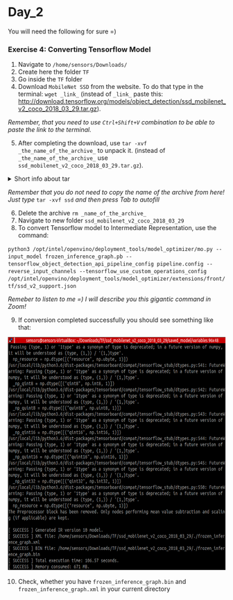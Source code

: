 # Day_2
You will need the following for sure =)

### Exercise 4: Converting Tensorflow Model

1. Navigate to `/home/sensors/Downloads/`
2. Create here the folder `TF`
3. Go inside the `TF` folder
4. Download `MobileNet SSD` from the website. To do that type in the terminal: `wget _link_` (instead of `_link_` paste this: http://download.tensorflow.org/models/object_detection/ssd_mobilenet_v2_coco_2018_03_29.tar.gz). 

*Remember, that you need to use `Ctrl+Shift+V` combination to be able to paste the link to the terminal.*

5. After completing the download, use `tar -xvf _the_name_of_the_archive_` to unpack it. (instead of `_the_name_of_the_archive_` use `ssd_mobilenet_v2_coco_2018_03_29.tar.gz`). 

<details><summary>Short info about tar</summary>
<p>

`tar` is command for handling `**.tar.gz` file.

`x:` Extract a tar file.

`v:` Verbose output or show progress while extracting files.

`f:` Specify an archive or a tar filename.

</p>
</details>

*Remember that you do not need to copy the name of the archive from here! Just type* `tar -xvf ssd` *and then press Tab to autofill*

6. Delete the archive `rm _name_of_the_archive_`
7. Navigate to new folder `ssd_mobilenet_v2_coco_2018_03_29`
8. To convert Tensorflow model to Intermediate Representation, use the command: 

`python3 /opt/intel/openvino/deployment_tools/model_optimizer/mo.py --input_model frozen_inference_graph.pb --tensorflow_object_detection_api_pipeline_config pipeline.config --reverse_input_channels --tensorflow_use_custom_operations_config /opt/intel/openvino/deployment_tools/model_optimizer/extensions/front/tf/ssd_v2_support.json`

*Remeber to listen to me =) I will describe you this gigantic command in Zoom!*

9. If conversion completed successfully you should see something like that: 

<img src="img/1.png" width = "720" height = "540" align = "middle">

10. Check, whether you have `frozen_inference_graph.bin` and `frozen_inference_graph.xml` in your current directory
